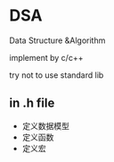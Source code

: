 # DSA
Data Structure &amp;Algorithm

implement by c/c++

try not to use standard lib

## in .h file
- 定义数据模型
- 定义函数
- 定义宏
